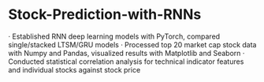 # Stock-Prediction-with-RNNs
· Established RNN deep learning models with PyTorch, compared single/stacked LTSM/GRU models
· Processed top 20 market cap stock data with Numpy and Pandas, visualized results with Matplotlib and Seaborn
· Conducted statistical correlation analysis for technical indicator features and individual stocks against stock price